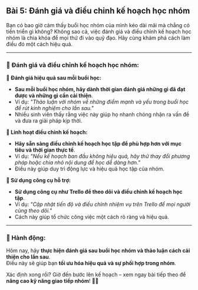 ## Bài 5: Đánh giá và điều chỉnh kế hoạch học nhóm

Bạn có bao giờ cảm thấy buổi học nhóm của mình kéo dài mãi mà chẳng có tiến triển gì không? Không sao cả, việc đánh giá và điều chỉnh kế hoạch học nhóm là chìa khóa để mọi thứ đi vào quỹ đạo. Hãy cùng khám phá cách làm điều đó một cách hiệu quả.

---

### 📌 Đánh giá và điều chỉnh kế hoạch học nhóm:

**🔹 Đánh giá hiệu quả sau mỗi buổi học:**
- **Sau mỗi buổi học nhóm, hãy dành thời gian đánh giá những gì đã đạt được và những gì cần cải thiện**.  
- Ví dụ: *"Thảo luận với nhóm về những điểm mạnh và yếu trong buổi học để rút kinh nghiệm cho lần sau."*  
- Nhiều sinh viên thấy rằng việc này giúp họ nhanh chóng nhận ra vấn đề và đưa ra giải pháp kịp thời.

**🔹 Linh hoạt điều chỉnh kế hoạch:**
- **Hãy sẵn sàng điều chỉnh kế hoạch học tập để phù hợp hơn với mục tiêu và thời gian thực tế**.  
- Ví dụ: *"Nếu kế hoạch ban đầu không hiệu quả, hãy thử thay đổi phương pháp hoặc chia nhỏ nội dung để học dễ dàng hơn."*  
- Điều này giúp duy trì động lực và hiệu quả học tập của nhóm.

**🔹 Sử dụng công cụ hỗ trợ:**
- **Sử dụng công cụ như Trello để theo dõi và điều chỉnh kế hoạch học tập**.  
- Ví dụ: *"Cập nhật tiến độ và điều chỉnh nhiệm vụ trên Trello để mọi người cùng theo dõi."*  
- Cách này giúp tổ chức công việc một cách rõ ràng và hiệu quả.

---

### 🚀 Hành động:

Hôm nay, hãy **thực hiện đánh giá sau buổi học nhóm và thảo luận cách cải thiện cho lần sau**.  
Điều này sẽ giúp bạn **tối ưu hóa hiệu quả và sự phối hợp trong nhóm**.  

Xác định xong rồi? Giờ đến bước lên kế hoạch – xem ngay bài tiếp theo để **nâng cao kỹ năng giao tiếp nhóm**! 🌟✨